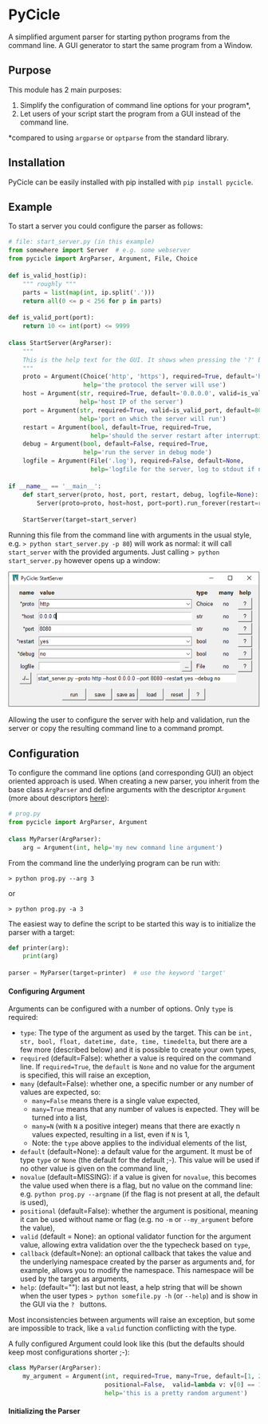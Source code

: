 # PyCicle
 A simplified argument parser for starting python programs from the command line. A GUI generator to start the same program from a Window.

## Purpose

This module has 2 main purposes:

1. Simplify the configuration of command line options for your program*,
2. Let users of your script start the program from a GUI instead of the command line.

*compared to using `argparse` or `optparse` from the standard library.

## Installation

PyCicle can be easily installed with pip installed with `pip install pycicle`.

## Example

To start a server you could configure the parser as follows:

```python
# file: start_server.py (in this example)
from somewhere import Server  # e.g. some webserver
from pycicle import ArgParser, Argument, File, Choice

def is_valid_host(ip):
    """ roughly """
    parts = list(map(int, ip.split('.')))
    return all(0 <= p < 256 for p in parts)

def is_valid_port(port):
    return 10 <= int(port) <= 9999

class StartServer(ArgParser):
    """
    This is the help text for the GUI. It shows when pressing the '?' button at the bottom.
    """
    proto = Argument(Choice('http', 'https'), required=True, default='http',
                     help='the protocol the server will use')
    host = Argument(str, required=True, default='0.0.0.0', valid=is_valid_host,
                    help='host IP of the server')
    port = Argument(str, required=True, valid=is_valid_port, default=8080,
                    help='port on which the server will run')
    restart = Argument(bool, default=True, required=True,
                       help='should the server restart after interruptions?')
    debug = Argument(bool, default=False, required=True,
                     help='run the server in debug mode')
    logfile = Argument(File('.log'), required=False, default=None,
                       help='logfile for the server, log to stdout if none')

if __name__ == '__main__':
    def start_server(proto, host, port, restart, debug, logfile=None):
        Server(proto=proto, host=host, port=port).run_forever(restart=restart, debug=debug, log=logfile)

    StartServer(target=start_server)
```

Running this file from the command line with arguments in the usual style, e.g. `> python start_server.py -p 80`)  will work as normal: it will call `start_server` with the provided arguments. Just calling  `> python start_server.py` however opens up a window:

![window](pycicle/images/window.PNG)



Allowing the user to configure the server with help and validation, run the server or copy the resulting command line to a command prompt. 

## Configuration

To configure the command line options (and corresponding GUI) an object oriented approach is used. When creating a new parser, you inherit from the base class `ArgParser` and define arguments with the descriptor `Argument` (more about descriptors [here](https://docs.python.org/3/howto/descriptor.html#descriptor-protocol)):

```python
# prog.py
from pycicle import ArgParser, Argument

class MyParser(ArgParser):
    arg = Argument(int, help='my new command line argument')
```

From the command line the underlying program can be run with:

```
> python prog.py --arg 3
```

or 

```
> python prog.py -a 3
```



The easiest way to define the script to be started this way is to initialize the parser with a target:

```python
def printer(arg):
    print(arg)
    
parser = MyParser(target=printer)  # use the keyword 'target'
```



#### Configuring Argument

Arguments can be configured with a number of options. Only `type` is required:

- `type`: The type of the argument as used by the target. This can be `int, str, bool, float, datetime, date, time, timedelta`, but there are a few more (described below) and it is possible to create your own types,
- `required` (default=False): whether a value is required on the command line. If `required=True`, the `default` is `None` and no value for the argument is specified, this will raise an exception,
- `many` (default=False): whether one, a specific number or any number of values are expected, so:
  - `many=False` means there is a single value expected,
  - `many=True` means that any number of values is expected. They will be turned into a list,
  - `many=N` (with `N` a positive integer) means that there are exactly n values expected, resulting in a list, even if `N` is 1,
  - Note: the `type` above applies to the individual elements of the list,
- `default` (default=None): a default value for the argument. It must be of type `type` or `None` (the default for the default ;-). This value will be used if no other value is given on the command line,
- `novalue` (default=MISSING): if a value is given for `novalue`, this becomes the value used when there is a flag, but no value on the command line: e.g. `python prog.py --argname` (if the flag is not present at all, the default is used),
- `positional` (default=False): whether the argument is positional, meaning it can be used without name or flag (e.g. no `-m` or `--my_argument` before the value),
- `valid` (default = None): an optional validator function for the argument value, allowing extra validation over the the typecheck based on `type`,
- `callback` (default=None): an optional callback that takes the value and the underlying namespace created by the parser as arguments and, for example, allows you to modify the namespace. This namespace will be used by the target as arguments,
- `help`: (default=""): last but not least, a help string that will be shown when the user types `> python somefile.py -h` (or `--help`) and is show in the GUI via the `? ` buttons.

Most inconsistencies between arguments will raise an exception, but some are impossible to track, like a `valid` function conflicting with the type.

A fully configured Argument could look like this (but the defaults should keep most configurations shorter ;-):

```python
class MyParser(ArgParser):
    my_argument = Argument(int, required=True, many=True, default=[1, 2, 3], novalue=[1],
                           positional=False,  valid=lambda v: v[0] == 1, callback=lambda v, ns: print(ns),
                           help='this is a pretty random argument')
```



#### Initializing the Parser

